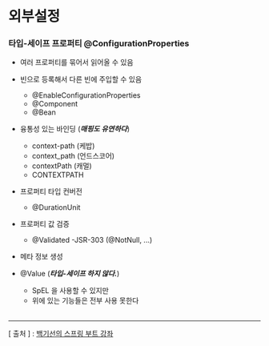 외부설정
===

### 타입-세이프 프로퍼티 @ConfigurationProperties
+ 여러 프로퍼티를 묶어서 읽어올 수 있음  

+ 빈으로 등록해서 다른 빈에 주입할 수 있음
  - @EnableConfigurationProperties
  - @Component
  - @Bean  
  
+ 융통성 있는 바인딩 (__*매핑도 유연하다*__)
  - context-path (케밥)
  - context_path (언드스코어)
  - contextPath (캐멀)
  - CONTEXTPATH  
  
+ 프로퍼티 타입 컨버전
  - @DurationUnit  
  
+ 프로퍼티 값 검증
  - @Validated
  -JSR-303 (@NotNull, ...)  
  
+ 메타 정보 생성  

+ @Value (__*타입-세이프 하지 않다.*__)
  - SpEL 을 사용할 수 있지만
  - 위에 있는 기능들은 전부 사용 못한다
  
  <br/>
  
---
[ 출처 ] : [백기선의 스프링 부트 강좌](https://www.inflearn.com/course/%EC%8A%A4%ED%94%84%EB%A7%81%EB%B6%80%ED%8A%B8/)
